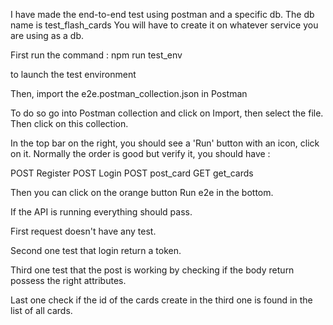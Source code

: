 I have made the end-to-end test using postman and a specific db.
The db name is test_flash_cards
You will have to create it on whatever service you are using as a db.

First run the command : npm run test_env

to launch the test environment

Then, import the e2e.postman_collection.json in Postman

To do so go into Postman collection and click on Import, then select the file.
Then click on this collection.

In the top bar on the right, you should see a 'Run' button with an icon, click on it.
Normally the order is good but verify it, you should have :

POST Register
POST Login
POST post_card
GET get_cards

Then you can click on the orange button Run e2e in the bottom.

If the API is running everything should pass.

First request doesn't have any test.

Second one test that login return a token.

Third one test that the post is working by checking if the body return possess the right attributes.

Last one check if the id of the cards create in the third one is found in the list of all cards.
